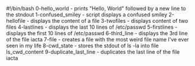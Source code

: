#!/bin/bash
0-hello_world - prints "Hello, World" followed by a new line to the stndout
1-confused_smiley - script displays a confused smiley 
2-hellofile - displays the content of a file
3-twofiles - displays content of two files
4-lastlines - displays the last 10 lines of /etc/passwd
5-firstlines - displays the first 10 lines of /etc/passwd
6-third_line - displays the 3rd line of the file iacta
7-file - creates a file with the most weird file name I've ever seen in my life
8-cwd_state - stores the stdout of ls -la into file ls_cwd_content
9-duplicate_last_line - duplicates the last line of the file iacta

